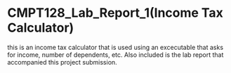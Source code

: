 # CMPT128_Lab_Report_1(Income Tax Calculator)
this is an income tax calculator that is used using an excecutable that asks for income, number of dependents, etc. 
Also included is the lab report that accompanied this project submission.
